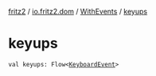 [fritz2](../../index.md) / [io.fritz2.dom](../index.md) / [WithEvents](index.md) / [keyups](./keyups.md)

# keyups

`val keyups: Flow<`[`KeyboardEvent`](https://kotlinlang.org/api/latest/jvm/stdlib/org.w3c.dom.events/-keyboard-event/index.html)`>`